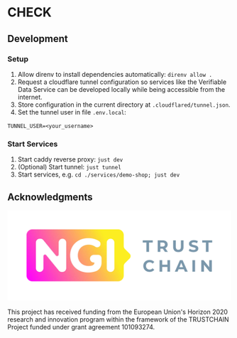 # CHECK

## Development

### Setup

1. Allow direnv to install dependencies automatically: `direnv allow .`
2. Request a cloudflare tunnel configuration so services like the Verifiable
   Data Service can be developed locally while being accessible from the
   internet.
3. Store configuration in the current directory at `.cloudflared/tunnel.json`.
4. Set the tunnel user in file `.env.local`:

```dotenv
TUNNEL_USER=<your_username>
```

### Start Services

1. Start caddy reverse proxy: `just dev`
2. (Optional) Start tunnel: `just tunnel`
3. Start services, e.g. `cd ./services/demo-shop; just dev`

## Acknowledgments

![NGI TRUSTCHAIN](./docs/figures/NGI_TRUSTCHAIN.webp)

This project has received funding from the European Union's Horizon 2020
research and innovation program within the framework of the TRUSTCHAIN Project
funded under grant agreement 101093274.
